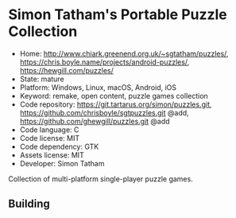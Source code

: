 # Simon Tatham's Portable Puzzle Collection

- Home: http://www.chiark.greenend.org.uk/~sgtatham/puzzles/, https://chris.boyle.name/projects/android-puzzles/, https://hewgill.com/puzzles/
- State: mature
- Platform: Windows, Linux, macOS, Android, iOS
- Keyword: remake, open content, puzzle games collection
- Code repository: https://git.tartarus.org/simon/puzzles.git, https://github.com/chrisboyle/sgtpuzzles.git @add, https://github.com/ghewgill/puzzles.git @add
- Code language: C
- Code license: MIT
- Code dependency: GTK
- Assets license: MIT
- Developer: Simon Tatham

Collection of multi-platform single-player puzzle games.

## Building
